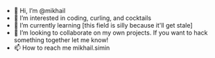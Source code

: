 - 👋 Hi, I’m @mikhail
- 👀 I’m interested in coding, curling, and cocktails
- 🌱 I’m currently learning [this field is silly because it'll get stale]
- 💞️ I’m looking to collaborate on my own projects. If you want to hack something together let me know!
- 📫 How to reach me mikhail.simin 

<!---
mikhail/mikhail is a ✨ special ✨ repository because its `README.md` (this file) appears on your GitHub profile.
You can click the Preview link to take a look at your changes.
--->
